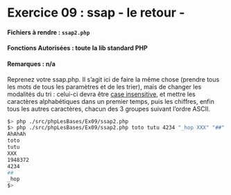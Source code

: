# Exercice 09 : ssap - le retour -
#### Fichiers à rendre : `ssap2.php`
#### Fonctions Autorisées : toute la lib standard PHP
#### Remarques : n/a

Reprenez votre ssap.php. Il s’agit ici de faire la même chose (prendre tous les mots de tous les paramètres et de les trier), mais de changer les modalités du tri : celui-ci devra être [case insensitive](https://fr.wikipedia.org/wiki/Sensibilit%C3%A9_%C3%A0_la_casse), et mettre les caractères alphabétiques dans un premier temps, puis les chiffres, enfin tous les autres caractères, chacun des 3 groupes suivant l’ordre ASCII.

```bash
$> php ./src/phpLesBases/Ex09/ssap2.php
$> php ./src/phpLesBases/Ex09/ssap2.php toto tutu 4234 "_hop XXX" "##" "1948372 AhAhAh"
AhAhAh
toto
tutu
XXX
1948372
4234
##
_hop
$>
```
